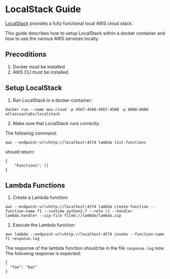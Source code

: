 # LocalStack Guide
[LocalStack](https://www.google.com ) provides a fully functional local AWS cloud stack.

This guide describes how to setup LocalStack within a docker container and how to use the various AWS services locally.

## Precoditions
1. Docker must be installed
2. AWS CLI must be installed.

## Setup LocalStack
1. Run LocalStack in a docker container:
```
docker run --name aws-cloud -p 4567-4580:4567-4580 -p 8080:8080 atlassianlabs/localstack
```

2. Make sure that LocalStack runs correctly.

The following command:
```
aws --endpoint-url=http://localhost:4574 lambda list-functions 
```
should return:
```
{
    "Functions": []
}
```

## Lambda Functions
1. Create a Lambda function:
```
aws --endpoint-url=http://localhost:4574 lambda create-function --function-name f1 --runtime python2.7 --role r1 --handler lambda.handler --zip-file fileb://lambda/lambda.zip
```

2. Execute the Lambda function:
```
aws lambda --endpoint-url=http://localhost:4574 invoke --function-name f1 response.log
```
The response of the lambda function should be in the file ``response.log`` now.
The following response is expected:
```
{
  "foo": "bar"
}
```


 
